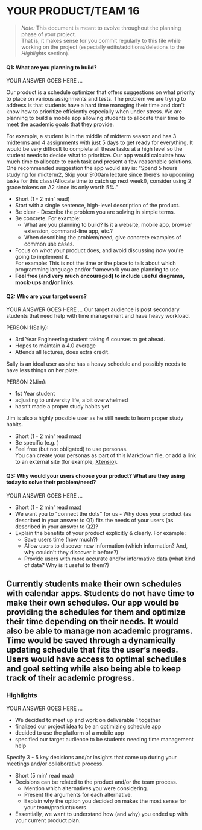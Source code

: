 # YOUR PRODUCT/TEAM 16

 > _Note:_ This document is meant to evolve throughout the planning phase of your project.    
 > That is, it makes sense for you commit regularly to this file while working on the project (especially edits/additions/deletions to the _Highlights_ section).

#### Q1: What are you planning to build?

YOUR ANSWER GOES HERE ...

Our product is a schedule optimizer that offers suggestions on what priority to place on various assignments and tests. The problem we are trying to address is that students have a hard time managing their time and don’t know how to prioritize efficiently especially when under stress. We are planning to build a mobile app allowing students to allocate their time to meet the academic goals that they provide.

For example, a student is in the middle of midterm season and has 3 midterms and 4 assignments with just 5 days to get ready for everything. It would be very difficult to complete all these tasks at a high level so the student needs to decide what to prioritize. Our app would calculate how much time to allocate to each task and present a few reasonable solutions. One recommended suggestion the app would say is: “Spend 5 hours studying for midterm2, Skip your 9:00am lecture since there’s no upcoming tasks for this class(Allocate time to catch up next week!), consider using 2 grace tokens on A2 since its only worth 5%.”

 * Short (1 - 2 min' read)
 * Start with a single sentence, high-level description of the product.
 * Be clear - Describe the problem you are solving in simple terms.
 * Be concrete. For example:
    * What are you planning to build? Is it a website, mobile app,
   browser extension, command-line app, etc.?      
    * When describing the problem/need, give concrete examples of common use cases.
 * Focus on *what* your product does, and avoid discussing *how* you're going to implement it.      
   For example: This is not the time or the place to talk about which programming language and/or framework you are planning to use.
 * **Feel free (and very much encouraged) to include useful diagrams, mock-ups and/or links**.


#### Q2: Who are your target users?

YOUR ANSWER GOES HERE ...
Our target audience is post secondary students that need help with time management and have heavy workload.

PERSON 1(Sally):
- 3rd Year Engineering student taking 6 courses to get ahead.
- Hopes to maintain a 4.0 average
- Attends all lectures, does extra credit.

Sally is an ideal user as she has a heavy schedule and possibly needs to have less things on her plate.

PERSON 2(Jim):
- 1st Year student
- adjusting to university life, a bit overwhelmed
- hasn’t made a proper study habits yet.

Jim is also a highly possible user as he still needs to learn proper study habits.


 * Short (1 - 2 min' read max)
 * Be specific (e.g. )
 * Feel free (but not obligated) to use personas.        
   You can create your personas as part of this Markdown file, or add a link to an external site (for example, [Xtensio](https://xtensio.com/user-persona/)).

#### Q3: Why would your users choose your product? What are they using today to solve their problem/need?

YOUR ANSWER GOES HERE ...

 * Short (1 - 2 min' read max)
 * We want you to "connect the dots" for us - Why does your product (as described in your answer to Q1) fits the needs of your users (as described in your answer to Q2)?
 * Explain the benefits of your product explicitly & clearly. For example:
    * Save users time (how much?)
    * Allow users to discover new information (which information? And, why couldn't they discover it before?)
    * Provide users with more accurate and/or informative data (what kind of data? Why is it useful to them?)

Currently students make their own schedules with calendar apps. Students do not have time to make their own schedules. Our app would be providing the schedules for them and optimize their time depending on their needs. It would also be able to manage non academic programs. Time would be saved through a dynamically updating schedule that fits the user’s needs. Users would have access to optimal schedules and goal setting while also being able to keep track of their academic progress.
----

### Highlights

YOUR ANSWER GOES HERE ...

- We decided to meet up and work on deliverable 1 together
- finalized our project idea to be an optimizing schedule app
- decided to use the platform of a mobile app
- specified our target audience to be students needing time management help


Specify 3 - 5 key decisions and/or insights that came up during your meetings
and/or collaborative process.

 * Short (5 min' read max)
 * Decisions can be related to the product and/or the team process.
    * Mention which alternatives you were considering.
    * Present the arguments for each alternative.
    * Explain why the option you decided on makes the most sense for your team/product/users.
 * Essentially, we want to understand how (and why) you ended up with your current product plan.